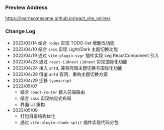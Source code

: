 ### Preview Address

<https://learnsomesome.github.io/react_vite_online/>

### Change Log

- 2022/03/14 结合 `redux` 实现 TODO-list 增删改功能
- 2022/04/10 结合 `sass` 实现 Light/Dark 主题切换功能
- 2022/04/19 通过 `vite-plugin-svgr` 插件实现 svg ReactComponent 引入
- 2022/04/23 通过 `react-i18next` `i18next` 实现国际化功能
- 2022/04/24 接入 `antd`, 兼容亮暗主题切换与国际化功能
- 2022/04/28 借鉴 `antd` 官网，重构主题切换方案
- 2022/04/29 迁移 `typescript`
- 2022/05/07
  - 结合 `react-router` 接入前端路由
  - 结合 `sass` 实现响应式布局
  - 界面 UI 重构
- 2022/05/09
  - 打包目录结构优化
  - 通过 `vite-plugin-chunk-split` 插件实现代码分包
